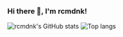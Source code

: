 ### Hi there 👋, I'm rcmdnk!

<img alt="rcmdnk's GitHub stats" src="https://github-readme-stats.vercel.app/api?username=rcmdnk&amp;theme=&amp;show_icons=true&amp;count_private=false">

<img alt="Top langs" src="https://github-readme-stats.vercel.app/api/top-langs/?username=rcmdnk&amp;layout=compact&amp;langs_count=8&amp;exclude_repo=octopress_jp,octopress_en,rcmdnk.github.io,en,octogray_test,discovering-hot-topics-using-machine-learning">

<!--
**rcmdnk/rcmdnk** is a ✨ _special_ ✨ repository because its `README.md` (this file) appears on your GitHub profile.

Here are some ideas to get you started:

- 🔭 I’m currently working on ...
- 🌱 I’m currently learning ...
- 👯 I’m looking to collaborate on ...
- 🤔 I’m looking for help with ...
- 💬 Ask me about ...
- 📫 How to reach me: ...
- 😄 Pronouns: ...
- ⚡ Fun fact: ...
-->
